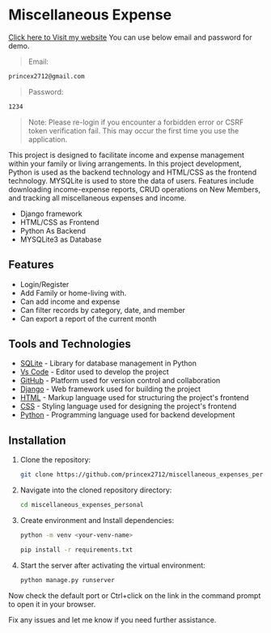 # Miscellaneous Expense

[Click here to Visit my website](https://miscellaneousexpense.pythonanywhere.com/)
You can use below email and password for demo.

>Email:

   ```sh
   princex2712@gmail.com
   ```
>Password:

   ```sh
   1234
   ```

> Note: Please re-login if you encounter a forbidden error or CSRF token verification fail. This may occur the first time you use the application.

This project is designed to facilitate income and expense management within your family or living arrangements. In this project development, Python is used as the backend technology and HTML/CSS as the frontend technology. MYSQLite is used to store the data of users. Features include downloading income-expense reports, CRUD operations on New Members, and tracking all miscellaneous expenses and income.

- Django framework
- HTML/CSS as Frontend
- Python As Backend
- MYSQLite3 as Database

## Features

- Login/Register
- Add Family or home-living with.
- Can add income and expense
- Can filter records by category, date, and member
- Can export a report of the current month

## Tools and Technologies

- [SQLite](https://docs.python.org/3/library/sqlite3.html) - Library for database management in Python
- [Vs Code](https://code.visualstudio.com/) - Editor used to develop the project
- [GitHub](https://github.com/) - Platform used for version control and collaboration
- [Django](https://www.djangoproject.com/) - Web framework used for building the project
- [HTML](https://www.w3schools.com/html/) - Markup language used for structuring the project's frontend
- [CSS](https://www.w3schools.com/css/) - Styling language used for designing the project's frontend
- [Python](https://www.python.org/) - Programming language used for backend development

## Installation

1. Clone the repository:

   ```sh
   git clone https://github.com/princex2712/miscellaneous_expenses_personal.git
   ```

2. Navigate into the cloned repository directory:

   ```sh
   cd miscellaneous_expenses_personal
   ```

3. Create environment and Install dependencies:

   ```sh
   python -m venv <your-venv-name>
   ```

   ```sh
   pip install -r requirements.txt
   ```

4. Start the server after activating the virtual environment:

   ```sh
   python manage.py runserver
   ```

Now check the default port or Ctrl+click on the link in the command prompt to open it in your browser.

Fix any issues and let me know if you need further assistance.
